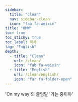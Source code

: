 ```yaml
---
sidebar:
  title: "Clean"
  nav: sidebar-clean
  icon: "fab fa-weixin"
title: "OMW"
toc: true
toc_sticky: true
toc_label: 목차
tag: "English"
depth:
  - title: "Clean"
    url: /clean/
    icon: "fab fa-weixin"
  - title: "English"
    url: /clean/english/
    icon: "far fa-folder-open"
---
```

'On my way'의 줄임말 '가는 중이야'

